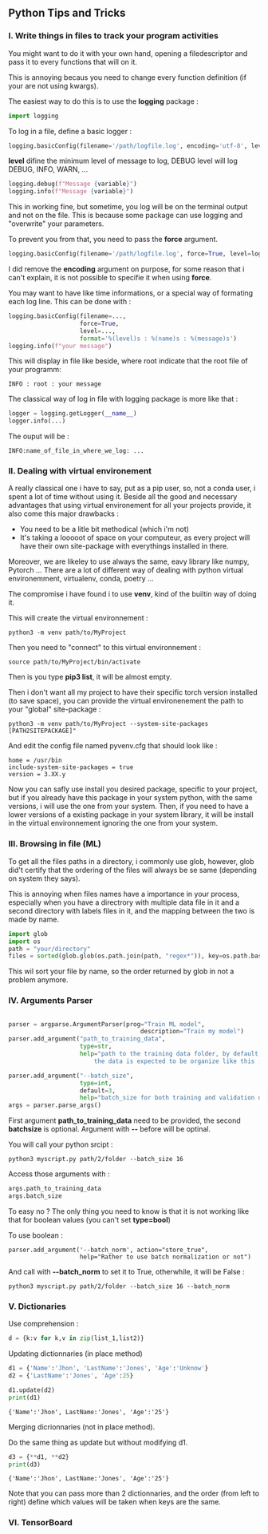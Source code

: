 ## Python Tips and Tricks

### I. Write things in files to track your program activities


You might want to do it with your own hand, opening a filedescriptor and 
pass it to every functions that will on it. 

This is annoying becaus you need to change every function definition (if your are not using 
kwargs).

The easiest way to do this is to use the __logging__ package :

```python
import logging
```
To log in a file, define a basic logger : 

```python
logging.basicConfig(filename='/path/logfile.log', encoding='utf-8', level=logging.DEBUG)
```
__level__ difine the minimum level of message to log, DEBUG level will log DEBUG, INFO, WARN, ...
```python
logging.debug(f"Message {variable}")
logging.info(f"Message {variable}") 
```

This in working fine, but sometime, you log will be on the terminal output and not on the file. 
This is because some package can use logging and "overwrite" your parameters. 

To prevent you from that, you need to pass the __force__ argument. 
```python
logging.basicConfig(filename='/path/logfile.log', force=True, level=logging.DEBUG)
```
I did remove the __encoding__ argument on purpose, for some reason that i can't explain, it is not possible
to specifie it when using __force__. 

You may want to have like time informations, or a special way of formating each log line. 
This can be done with : 

```python 
logging.basicConfig(filename=...,
                    force=True,
                    level=...,
                    format='%(level)s : %(name)s : %(message)s')
logging.info(f"your message")
```
This will display in file like beside, where root indicate that the root file of your programm: 

```
INFO : root : your message
```

The classical way of log in file with logging package is more like that : 

```python 
logger = logging.getLogger(__name__)
logger.info(...)
```

The ouput will be : 

```
INFO:name_of_file_in_where_we_log: ...
```
### II. Dealing with virtual environement 

A really classical one i have to say, put as a pip user, so, not a conda user, i spent a lot of time 
without using it. Beside all the good and necessary advantages that using virtual environement for all your projects
provide, it also come this major drawbacks : 
  - You need to be a litle bit methodical (which i'm not) 
  - It's taking a looooot of space on your computeur, as every project will have their own site-package 
  with everythings installed in there. 

Moreover, we are likeley to use always the same, eavy library like numpy, Pytorch ... 
There are a lot of different way of dealing with python virtual environemment, virtualenv, conda, poetry ... 

The compromise i have found i to use __venv__, kind of the builtin way of doing it. 


This will create the virtual environnement : 
```
python3 -m venv path/to/MyProject
```
Then you need to "connect" to this virtual environnement : 

```
source path/to/MyProject/bin/activate 
```
Then is you type __pip3 list__, it will be almost empty. 

Then i don't want all my project to have their specific torch version installed (to save space), 
you can provide the virtual environenement the path to your "global" site-package :
```
python3 -m venv path/to/MyProject --system-site-packages [PATH2SITEPACKAGE]"
```
And edit the config file named pyvenv.cfg that should look like :
```
home = /usr/bin
include-system-site-packages = true
version = 3.XX.y
```
Now you can safly use install you desired package, specific to your project, but if 
you already have this package in your system python, with the same versions, i will use
the one from your system. Then, if you need to have a lower versions of a existing package 
in your system library, it will be install in the virtual environnement ignoring the one 
from your system. 

### III. Browsing in file (ML) 

To get all the files paths in a directory, i commonly use glob, however, glob did't certify 
that the ordering of the files will always be se same (depending on system they says). 

This is annoying when files names have a importance in your process, especially when you have a 
directrory with multiple data file in it and a second directory with labels files in it, and the 
mapping between the two is made by name.

```python
import glob
import os
path = "your/directory"
files = sorted(glob.glob(os.path.join(path, "regex*")), key=os.path.basename)
```
This wil sort your file by name, so the order returned by glob in not a problem anymore. 


### IV. Arguments Parser 

```python

parser = argparse.ArgumentParser(prog="Train ML model",
                                     description="Train my model")
parser.add_argument("path_to_training_data",
                    type=str,
                    help="path to the training data folder, by default, \
                        the data is expected to be organize like this : ... ")

parser.add_argument("--batch_size", 
                    type=int,
                    default=3,
                    help="batch_size for both training and validation dataloader")
args = parser.parse_args()
```
First argument __path_to_training_data__ need to be provided, the second __batchsize__ is optional. 
Argument with __--__ before will be optinal. 

You will call your python srcipt : 
```
python3 myscript.py path/2/folder --batch_size 16
```

Access those arguments with : 
```python 
args.path_to_training_data
args.batch_size 
```
To easy no ? 
The only thing you need to know is that it is not working like that for boolean values (you can't set __type=bool__) 

To use boolean : 
```
parser.add_argument('--batch_norm', action="store_true",
                    help="Rather to use batch normalization or not") 
```

And call with __--batch_norm__ to set it to True, otherwhile, it will be False : 
```
python3 myscript.py path/2/folder --batch_size 16 --batch_norm
```

### V. Dictionaries 

Use comprehension : 

```python
d = {k:v for k,v in zip(list_1,list2)}
```
Updating dictionnaries (in place method) 

```python 
d1 = {'Name':'Jhon', 'LastName':'Jones', 'Age':'Unknow'}
d2 = {'LastName':'Jones', 'Age':25}

d1.update(d2) 
print(d1) 
```
```
{'Name':'Jhon', LastName:'Jones', 'Age':'25'}
```
Merging dicrionnaries (not in place method).

Do the same thing as update but without modifying d1. 
```python
d3 = {**d1, **d2}
print(d3)
```
```
{'Name':'Jhon', LastName:'Jones', 'Age':'25'}
```
Note that you can pass more than 2 dictionnaries, and the order 
(from left to right) define which values will be taken when keys are the same.

### VI. TensorBoard 
